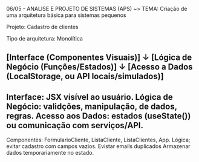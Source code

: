 06/05 - ANALISE E PROJETO DE SISTEMAS (APS)
~> TEMA: Criação de uma arquitetura básica para sistemas pequenos

Projeto: Cadastro de clientes

Tipo de arquitetura: Monolítica

[Interface (Componentes Visuais)]
                ↓
[Lógica de Negócio (Funções/Estados)]
                ↓
[Acesso a Dados (LocalStorage, ou API locais/simulados)]
---
Interface: JSX visível ao usuário.
Lógica de Negócio: validções, manipulação, de dados, regras.
Acesso aos Dados: estados (useState()) ou comunicação com serviços/API.
---
Componentes:
FormularioCliente, ListaCliente, ListaClientes, App.
Lógica; evitar cadastro com campos vazios. Evistar emails duplicados
Armazenar dados temporariamente no estado.
